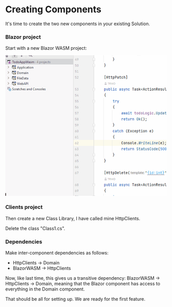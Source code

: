 # Creating Components

It's time to create the two new components in your existing Solution.

### Blazor project
Start with a new Blazor WASM project:

![](Resources/CreateBlazorProject.gif)


### Clients project
Then create a new Class Library, I have called mine HttpClients.

Delete the class "Class1.cs".

### Dependencies

Make inter-component dependencies as follows:

* HttpClients -> Domain
* BlazorWASM -> HttpClients

Now, like last time, this gives us a transitive dependency: BlazorWASM -> HttpClients -> Domain, meaning that the Blazor component has access to everything in the Domain component.

That should be all for setting up. We are ready for the first feature.